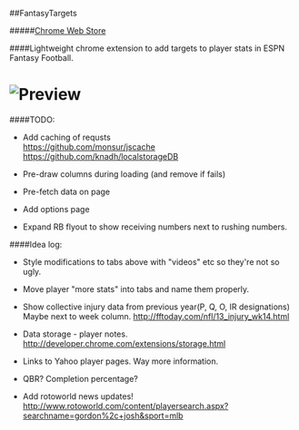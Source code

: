 ##FantasyTargets  

#####[Chrome Web Store](https://chrome.google.com/webstore/detail/fantasy-targets/abmbpdhchbhhecbjhnhlnobeiihhjfpa?utm_campaign=en&utm_source=en-ha-na-us-bk-webstr&utm_medium=ha)

####Lightweight chrome extension to add targets to player stats in ESPN Fantasy Football.

![Preview](http://i.imgur.com/OnAVQo2.jpg)
==============

####TODO:
* Add caching of requsts  
        https://github.com/monsur/jscache  
        https://github.com/knadh/localstorageDB

* Pre-draw columns during loading (and remove if fails)
* Pre-fetch data on page
* Add options page
* Expand RB flyout to show receiving numbers next to rushing numbers.

####Idea log: 
* Style modifications to tabs above with "videos" etc so they're not so ugly.

* Move player "more stats" into tabs and name them properly.
* Show collective injury data  from previous year(P, Q, O, IR designations) Maybe next to week column.
        http://fftoday.com/nfl/13_injury_wk14.html
* Data storage - player notes.
        http://developer.chrome.com/extensions/storage.html
* Links to Yahoo player pages. Way more information.
* QBR? Completion percentage? 
* Add rotoworld news updates!
       http://www.rotoworld.com/content/playersearch.aspx?searchname=gordon%2c+josh&sport=mlb





